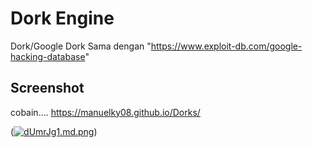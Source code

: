 # Dork Engine

Dork/Google Dork Sama dengan "https://www.exploit-db.com/google-hacking-database"

## Screenshot
cobain....  https://manuelky08.github.io/Dorks/

(<a href="https://freeimage.host/i/dUmrJg1"><img src="https://iili.io/dUmrJg1.md.png" alt="dUmrJg1.md.png" border="0"></a>)

